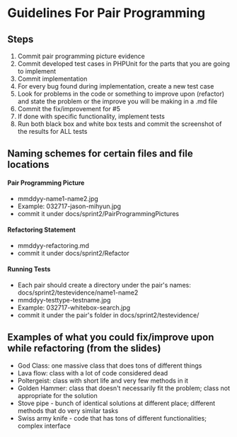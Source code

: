 # Guidelines For Pair Programming

## Steps
1) Commit pair programming picture evidence
2) Commit developed test cases in PHPUnit for the parts that you are going to implement
3) Commit implementation
4) For every bug found during implementation, create a new test case
5) Look for problems in the code or something to improve upon (refactor) and state the problem or the improve you will be making in a .md file
6) Commit the fix/improvement for #5
7) If done with specific functionality, implement tests
7) Run both black box and white box tests and commit the screenshot of the results for ALL tests

## Naming schemes for certain files and file locations

#### Pair Programming Picture
- mmddyy-name1-name2.jpg
- Example: 032717-jason-mihyun.jpg
- commit it under docs/sprint2/PairProgrammingPictures
#### Refactoring Statement
- mmddyy-refactoring.md
- commit it under docs/sprint2/Refactor
#### Running Tests
- Each pair should create a directory under the pair's names: docs/sprint2/testevidence/name1-name2
- mmddyy-testtype-testname.jpg
- Example: 032717-whitebox-search.jpg
- commit it under the pair's folder in docs/sprint2/testevidence/

## Examples of what you could fix/improve upon while refactoring (from the slides)
- God Class: one massive class that does tons of different things
- Lava flow: class with a lot of code considered dead
- Poltergeist: class with short life and very few methods in it
- Golden Hammer: class that doesn't necessarily fit the problem; class not appropriate for the solution
- Stove pipe - bunch of identical solutions at different place; different methods that do very similar tasks
- Swiss army knife - code that has tons of different functionalities; complex interface
